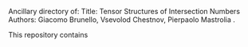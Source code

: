 Ancillary directory of:
Title: Tensor Structures of Intersection Numbers
Authors: Giacomo Brunello, Vsevolod Chestnov, Pierpaolo Mastrolia .


This repository contains
